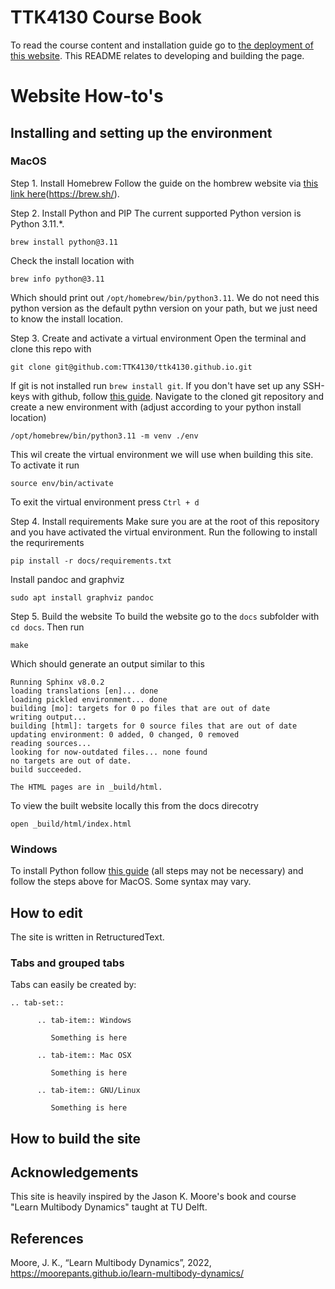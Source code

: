 # TTK4130 Course Book

To read the course content and installation guide go to [the deployment of this website](https://ttk4130.github.io). This README relates to developing and building the page.

# Website How-to's

## Installing and setting up the environment 

### MacOS

Step 1. Install Homebrew
Follow the guide on the hombrew website via [this link here](https://brew.sh/)(https://brew.sh/).

Step 2. Install Python and PIP
The current supported Python version is Python 3.11.*. 
```
brew install python@3.11
```
Check the install location with 
```
brew info python@3.11
```
Which should print out `/opt/homebrew/bin/python3.11`. We do not need this python version as the default pythn version on your path, but we just need to know the install location.

Step 3. Create and activate a virtual environment
Open the terminal and clone this repo with
```
git clone git@github.com:TTK4130/ttk4130.github.io.git
```
If git is not installed run `brew install git`. If you don't have set up any SSH-keys with github, follow [this guide](https://docs.github.com/en/authentication/connecting-to-github-with-ssh). Navigate to the cloned git repository and create a new environment with (adjust according to your python install location)
```
/opt/homebrew/bin/python3.11 -m venv ./env
```
This wil create the virtual environment we will use when building this site. To activate it run
```
source env/bin/activate
```
To exit the virtual environment press `Ctrl + d`

Step 4. Install requirements
Make sure you are at the root of this repository and you have activated the virtual environment. Run the following to install the requrirements
```
pip install -r docs/requirements.txt
```
Install pandoc and graphviz
```
sudo apt install graphviz pandoc
```
Step 5. Build the website
To build the website go to the `docs` subfolder with `cd docs`. Then run
```
make
```
Which should generate an output similar to this
```
Running Sphinx v8.0.2
loading translations [en]... done
loading pickled environment... done
building [mo]: targets for 0 po files that are out of date
writing output... 
building [html]: targets for 0 source files that are out of date
updating environment: 0 added, 0 changed, 0 removed
reading sources... 
looking for now-outdated files... none found
no targets are out of date.
build succeeded.

The HTML pages are in _build/html.
```
To view the built website locally this from the docs direcotry
```
open _build/html/index.html 
```
 
### Windows
To install Python follow [this guide](https://learn.microsoft.com/en-us/windows/python/beginners) (all steps may not be necessary) and follow the steps above for MacOS. Some syntax may vary. 

## How to edit

The site is written in RetructuredText.

### Tabs and grouped tabs

Tabs can easily be created by:

```
.. tab-set::

      .. tab-item:: Windows
      
         Something is here 

      .. tab-item:: Mac OSX
    
         Something is here 

      .. tab-item:: GNU/Linux
         
         Something is here 

```



## How to build the site

## Acknowledgements

This site is heavily inspired by the Jason K. Moore's book and course "Learn Multibody Dynamics" taught at TU Delft.

## References

Moore, J. K., “Learn Multibody Dynamics”, 2022, https://moorepants.github.io/learn-multibody-dynamics/

